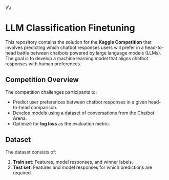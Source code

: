 \\\\\\\\
# LLM Classification Finetuning

This repository contains the solution for the **Kaggle Competition** that involves predicting which chatbot responses users will prefer in a head-to-head battle between chatbots powered by large language models (LLMs). The goal is to develop a machine learning model that aligns chatbot responses with human preferences.

## Competition Overview

The competition challenges participants to:
- Predict user preferences between chatbot responses in a given head-to-head comparison.
- Develop models using a dataset of conversations from the Chatbot Arena.
- Optimize for **log loss** as the evaluation metric.

## Dataset

The dataset consists of:
1. **Train set:** Features, model responses, and winner labels.
2. **Test set:** Features and model responses for which predictions are required.


